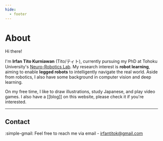 ```yaml
---
hide:
  - footer
---
```


# About

Hi there!

I'm **Irfan Tito Kurniawan** (Tito/ティト), currently pursuing my PhD at Tohoku University's [Neuro-Robotics Lab](https://neuro.mech.tohoku.ac.jp/). My research interest is **robot learning**, aiming to enable **legged robots** to intelligently navigate the real world. Aside from robotics, I also have some background in computer vision and deep learning.

On my free time, I like to draw illustrations, study Japanese, and play video games. I also have a [[blog]] on this website, please check it if you're interested.

---

## Contact

:simple-gmail: Feel free to reach me via email - [irfantitok@gmail.com](mailto:irfantitok@gmail.com)